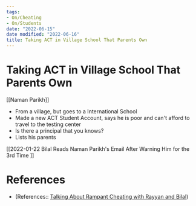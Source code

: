 ```yaml
---
tags:
- On/Cheating
- On/Students
date: "2022-06-15"
date modified: "2022-06-16"
title: Taking ACT in Village School That Parents Own
---
```


# Taking ACT in Village School That Parents Own
[[Naman Parikh]]
- From a village, but goes to a International School
- Made a new ACT Student Account, says he is poor and can't afford to travel to the testing center
- Is there a principal that you knows?
- Lists his parents

[[2022-01-22 Bilal Reads Naman Parikh's Email After Warning Him for the 3rd Time ]]

# References
- (References:: [Talking About Rampant Cheating with Rayyan and Bilal](dayone://view?entryId=360922EC29464606B4E4F44037BB36B8))
